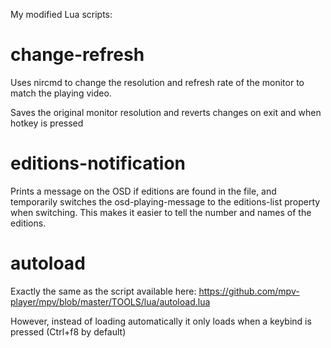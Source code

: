 My modified Lua scripts:

# change-refresh #

Uses nircmd to change the resolution and refresh rate of the monitor to match the playing video.

Saves the original monitor resolution and reverts changes on exit and when hotkey is pressed

# editions-notification #
Prints a message on the OSD if editions are found in the file, and temporarily switches the osd-playing-message to the editions-list property when switching. This makes it easier to tell the number and names of the editions.

# autoload #
Exactly the same as the script available here: https://github.com/mpv-player/mpv/blob/master/TOOLS/lua/autoload.lua

However, instead of loading automatically it only loads when a keybind is pressed (Ctrl+f8 by default)